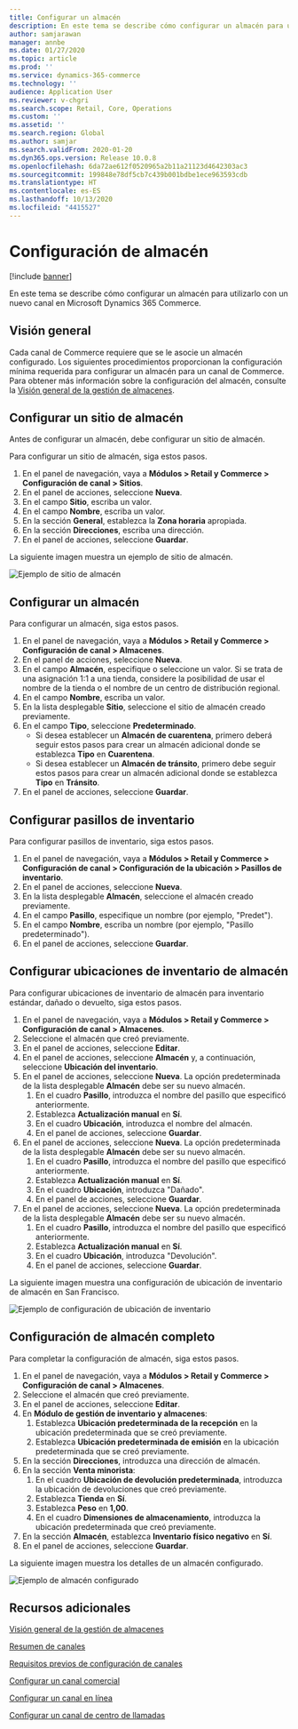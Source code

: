```yaml
---
title: Configurar un almacén
description: En este tema se describe cómo configurar un almacén para utilizarlo con un nuevo canal en Microsoft Dynamics 365 Commerce.
author: samjarawan
manager: annbe
ms.date: 01/27/2020
ms.topic: article
ms.prod: ''
ms.service: dynamics-365-commerce
ms.technology: ''
audience: Application User
ms.reviewer: v-chgri
ms.search.scope: Retail, Core, Operations
ms.custom: ''
ms.assetid: ''
ms.search.region: Global
ms.author: samjar
ms.search.validFrom: 2020-01-20
ms.dyn365.ops.version: Release 10.0.8
ms.openlocfilehash: 6da72ae612f0520965a2b11a21123d4642303ac3
ms.sourcegitcommit: 199848e78df5cb7c439b001bdbe1ece963593cdb
ms.translationtype: HT
ms.contentlocale: es-ES
ms.lasthandoff: 10/13/2020
ms.locfileid: "4415527"
---
```

# <a name="warehouse-set-up"></a>Configuración de almacén


[!include [banner](includes/banner.md)]

En este tema se describe cómo configurar un almacén para utilizarlo con un nuevo canal en Microsoft Dynamics 365 Commerce.

## <a name="overview"></a>Visión general

Cada canal de Commerce requiere que se le asocie un almacén configurado. Los siguientes procedimientos proporcionan la configuración mínima requerida para configurar un almacén para un canal de Commerce. Para obtener más información sobre la configuración del almacén, consulte la [Visión general de la gestión de almacenes](../supply-chain/warehousing/warehouse-management-overview.md?toc=/dynamics365/commerce/toc.json).

## <a name="configure-a-warehouse-site"></a>Configurar un sitio de almacén

Antes de configurar un almacén, debe configurar un sitio de almacén.

Para configurar un sitio de almacén, siga estos pasos.

1. En el panel de navegación, vaya a **Módulos \> Retail y Commerce \> Configuración de canal \> Sitios**.
1. En el panel de acciones, seleccione **Nueva**.
1. En el campo **Sitio**, escriba un valor.
1. En el campo **Nombre**, escriba un valor.
1. En la sección **General**, establezca la **Zona horaria** apropiada.
1. En la sección **Direcciones**, escriba una dirección.
1. En el panel de acciones, seleccione **Guardar**.

La siguiente imagen muestra un ejemplo de sitio de almacén.

![Ejemplo de sitio de almacén](media/warehouse-site.png)

## <a name="set-up-a-warehouse"></a>Configurar un almacén

Para configurar un almacén, siga estos pasos.

1. En el panel de navegación, vaya a **Módulos \> Retail y Commerce \> Configuración de canal \> Almacenes**.
1. En el panel de acciones, seleccione **Nueva**.
1. En el campo **Almacén**, especifique o seleccione un valor.  Si se trata de una asignación 1:1 a una tienda, considere la posibilidad de usar el nombre de la tienda o el nombre de un centro de distribución regional.
1. En el campo **Nombre**, escriba un valor.
1. En la lista desplegable **Sitio**, seleccione el sitio de almacén creado previamente.
1. En el campo **Tipo**, seleccione **Predeterminado**.
    - Si desea establecer un **Almacén de cuarentena**, primero deberá seguir estos pasos para crear un almacén adicional donde se establezca **Tipo** en **Cuarentena**.
    - Si desea establecer un **Almacén de tránsito**, primero debe seguir estos pasos para crear un almacén adicional donde se establezca **Tipo** en **Tránsito**.
1. En el panel de acciones, seleccione **Guardar**.

## <a name="set-up-inventory-aisles"></a>Configurar pasillos de inventario

Para configurar pasillos de inventario, siga estos pasos.

1. En el panel de navegación, vaya a **Módulos \> Retail y Commerce \> Configuración de canal \> Configuración de la ubicación \> Pasillos de inventario**.
1. En el panel de acciones, seleccione **Nueva**.
1. En la lista desplegable **Almacén**, seleccione el almacén creado previamente.
1. En el campo **Pasillo**, especifique un nombre (por ejemplo, "Predet").
1. En el campo **Nombre**, escriba un nombre (por ejemplo, "Pasillo predeterminado").
1. En el panel de acciones, seleccione **Guardar**.

## <a name="set-up-warehouse-inventory-locations"></a>Configurar ubicaciones de inventario de almacén

Para configurar ubicaciones de inventario de almacén para inventario estándar, dañado o devuelto, siga estos pasos.

1. En el panel de navegación, vaya a **Módulos \> Retail y Commerce \> Configuración de canal \> Almacenes**.
1. Seleccione el almacén que creó previamente.
1. En el panel de acciones, seleccione **Editar**.
1. En el panel de acciones, seleccione **Almacén** y, a continuación, seleccione **Ubicación del inventario**.
1. En el panel de acciones, seleccione **Nueva**. La opción predeterminada de la lista desplegable **Almacén** debe ser su nuevo almacén.
    1. En el cuadro **Pasillo**, introduzca el nombre del pasillo que especificó anteriormente. 
    1. Establezca **Actualización manual** en **Sí**.
    1. En el cuadro **Ubicación**, introduzca el nombre del almacén.
    1. En el panel de acciones, seleccione **Guardar**.
 1. En el panel de acciones, seleccione **Nueva**.  La opción predeterminada de la lista desplegable **Almacén** debe ser su nuevo almacén.
    1. En el cuadro **Pasillo**, introduzca el nombre del pasillo que especificó anteriormente.  
    1. Establezca **Actualización manual** en **Sí**.
    1. En el cuadro **Ubicación**, introduzca "Dañado".
    1. En el panel de acciones, seleccione **Guardar**.
 1. En el panel de acciones, seleccione **Nueva**.  La opción predeterminada de la lista desplegable **Almacén** debe ser su nuevo almacén.
    1. En el cuadro **Pasillo**, introduzca el nombre del pasillo que especificó anteriormente. 
    1. Establezca **Actualización manual** en **Sí**.
    1. En el cuadro **Ubicación**, introduzca "Devolución".
    1. En el panel de acciones, seleccione **Guardar**.
    
La siguiente imagen muestra una configuración de ubicación de inventario de almacén en San Francisco.

![Ejemplo de configuración de ubicación de inventario](media/warehouse-inventory-locations.png)
    
## <a name="complete-warehouse-setup"></a>Configuración de almacén completo

Para completar la configuración de almacén, siga estos pasos.

1. En el panel de navegación, vaya a **Módulos \> Retail y Commerce \> Configuración de canal \> Almacenes**.
1. Seleccione el almacén que creó previamente.
1. En el panel de acciones, seleccione **Editar**.
1. En **Módulo de gestión de inventario y almacenes**:
    1. Establezca **Ubicación predeterminada de la recepción** en la ubicación predeterminada que se creó previamente.
    1. Establezca **Ubicación predeterminada de emisión** en la ubicación predeterminada que se creó previamente.
1. En la sección **Direcciones**, introduzca una dirección de almacén.
1. En la sección **Venta minorista**: 
    1. En el cuadro **Ubicación de devolución predeterminada**, introduzca la ubicación de devoluciones que creó previamente.
    1. Establezca **Tienda** en **Sí**.
    1. Establezca **Peso** en **1,00**. 
    1. En el cuadro **Dimensiones de almacenamiento**, introduzca la ubicación predeterminada que creó previamente.
1. En la sección **Almacén**, establezca **Inventario físico negativo** en **Sí**.
1. En el panel de acciones, seleccione **Guardar**.

La siguiente imagen muestra los detalles de un almacén configurado.

![Ejemplo de almacén configurado](media/warehouse-sample.png)

## <a name="additional-resources"></a>Recursos adicionales

[Visión general de la gestión de almacenes](../supply-chain/warehousing/warehouse-management-overview.md?toc=/dynamics365/commerce/toc.json)

[Resumen de canales](channels-overview.md)

[Requisitos previos de configuración de canales](channels-prerequisites.md)

[Configurar un canal comercial](channel-setup-retail.md)
    
[Configurar un canal en línea](channel-setup-online.md)

[Configurar un canal de centro de llamadas](channel-setup-callcenter.md)





